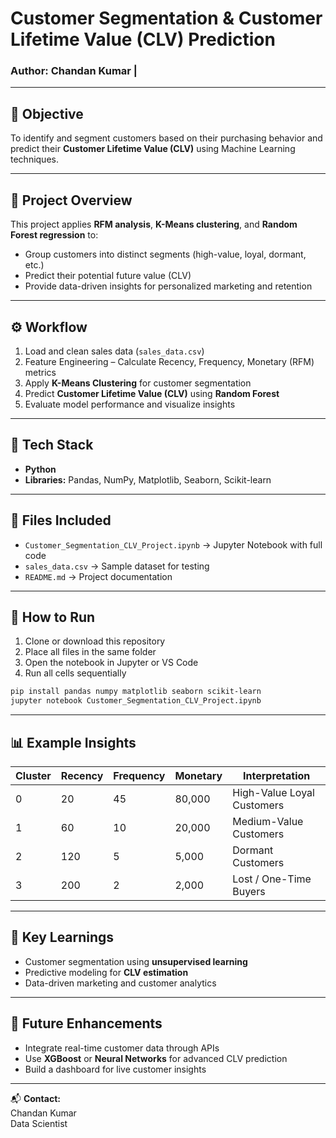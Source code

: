 # Customer Segmentation & Customer Lifetime Value (CLV) Prediction

### Author: Chandan Kumar |

---

## 🎯 Objective
To identify and segment customers based on their purchasing behavior and predict their **Customer Lifetime Value (CLV)** using Machine Learning techniques.

---

## 🧠 Project Overview
This project applies **RFM analysis**, **K-Means clustering**, and **Random Forest regression** to:
- Group customers into distinct segments (high-value, loyal, dormant, etc.)
- Predict their potential future value (CLV)
- Provide data-driven insights for personalized marketing and retention

---

## ⚙️ Workflow
1. Load and clean sales data (`sales_data.csv`)
2. Feature Engineering – Calculate Recency, Frequency, Monetary (RFM) metrics
3. Apply **K-Means Clustering** for customer segmentation
4. Predict **Customer Lifetime Value (CLV)** using **Random Forest**
5. Evaluate model performance and visualize insights

---

## 🧰 Tech Stack
- **Python**
- **Libraries:** Pandas, NumPy, Matplotlib, Seaborn, Scikit-learn

---

## 📁 Files Included
- `Customer_Segmentation_CLV_Project.ipynb` → Jupyter Notebook with full code
- `sales_data.csv` → Sample dataset for testing
- `README.md` → Project documentation

---

## 🚀 How to Run
1. Clone or download this repository  
2. Place all files in the same folder  
3. Open the notebook in Jupyter or VS Code  
4. Run all cells sequentially  

```bash
pip install pandas numpy matplotlib seaborn scikit-learn
jupyter notebook Customer_Segmentation_CLV_Project.ipynb
```

---

## 📊 Example Insights
| Cluster | Recency | Frequency | Monetary | Interpretation |
|----------|----------|------------|-----------|----------------|
| 0 | 20 | 45 | 80,000 | High-Value Loyal Customers |
| 1 | 60 | 10 | 20,000 | Medium-Value Customers |
| 2 | 120 | 5 | 5,000 | Dormant Customers |
| 3 | 200 | 2 | 2,000 | Lost / One-Time Buyers |

---

## 🧩 Key Learnings
- Customer segmentation using **unsupervised learning**
- Predictive modeling for **CLV estimation**
- Data-driven marketing and customer analytics

---

## 🏁 Future Enhancements
- Integrate real-time customer data through APIs  
- Use **XGBoost** or **Neural Networks** for advanced CLV prediction  
- Build a dashboard for live customer insights  

---

📬 **Contact:**  
Chandan Kumar  
Data Scientist
